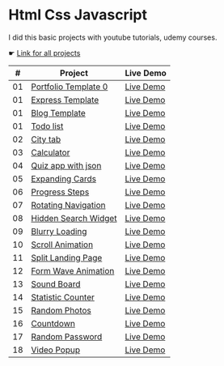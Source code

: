 # Html Css Javascript

I did this basic projects with youtube tutorials, udemy courses.

☛ [Link for all projects](https://zeraphosa-htmlcssjavascript.netlify.app)

|  #  | Project                                                                                                  | Live Demo                                                                                    |
| :-: | -------------------------------------------------------------------------------------------------------- | -------------------------------------------------------------------------------------------- |
| 01  | [Portfolio Template 0](https://github.com/zeraphosa1/html_css_javascript/tree/main/portfolio-template-0) | [Live Demo](https://zeraphosa-htmlcssjavascript.netlify.app/portfolio-template-0/index.html) |
| 01  | [Express Template](https://github.com/zeraphosa1/html_css_javascript/tree/main/express-template)         | [Live Demo](https://zeraphosa-htmlcssjavascript.netlify.app/express-template/index.html)     |
| 01  | [Blog Template](https://github.com/zeraphosa1/html_css_javascript/tree/main/blog-template)               | [Live Demo](https://zeraphosa-htmlcssjavascript.netlify.app/blog-template/index.html)        |
| 01  | [Todo list](https://github.com/zeraphosa1/html_css_javascript/tree/main/todo-app)                        | [Live Demo](https://zeraphosa-htmlcssjavascript.netlify.app/todo-app/index.html)             |
| 02  | [City tab](https://github.com/zeraphosa1/html_css_javascript/tree/main/citytab)                          | [Live Demo](https://zeraphosa-htmlcssjavascript.netlify.app/citytab/index.html)              |
| 03  | [Calculator](https://github.com/zeraphosa1/html_css_javascript/tree/main/calculator)                     | [Live Demo](https://zeraphosa-htmlcssjavascript.netlify.app/calculator/index.html)           |
| 04  | [Quiz app with json](https://github.com/zeraphosa1/html_css_javascript/tree/main/quiz-app)               | [Live Demo](https://zeraphosa-htmlcssjavascript.netlify.app/quiz-app/index.html)             |
| 05  | [Expanding Cards](https://github.com/zeraphosa1/html_css_javascript/tree/main/expanding-cards)           | [Live Demo](https://zeraphosa-htmlcssjavascript.netlify.app/expanding-cards/index.html)      |
| 06  | [Progress Steps](https://github.com/zeraphosa1/html_css_javascript/tree/main/progress-steps)             | [Live Demo](https://zeraphosa-htmlcssjavascript.netlify.app/progress-steps/index.html)       |
| 07  | [Rotating Navigation](https://github.com/zeraphosa1/html_css_javascript/tree/main/rotating-navigation)   | [Live Demo](https://zeraphosa-htmlcssjavascript.netlify.app/rotating-navigation/index.html)  |
| 08  | [Hidden Search Widget](https://github.com/zeraphosa1/html_css_javascript/tree/main/hidden-search-widget) | [Live Demo](https://zeraphosa-htmlcssjavascript.netlify.app/hidden-search-widget/index.html) |
| 09  | [Blurry Loading](https://github.com/zeraphosa1/html_css_javascript/tree/main/blurry-loading)             | [Live Demo](https://zeraphosa-htmlcssjavascript.netlify.app/blurry-loading/index.html)       |
| 10  | [Scroll Animation](https://github.com/zeraphosa1/html_css_javascript/tree/main/scroll-animation)         | [Live Demo](https://zeraphosa-htmlcssjavascript.netlify.app/scroll-animation/index.html)     |
| 11  | [Split Landing Page](https://github.com/zeraphosa1/html_css_javascript/tree/main/split-landing-page)     | [Live Demo](https://zeraphosa-htmlcssjavascript.netlify.app/split-landing-page/index.html)   |
| 12  | [Form Wave Animation](https://github.com/zeraphosa1/html_css_javascript/tree/main/form-wave-animation)   | [Live Demo](https://zeraphosa-htmlcssjavascript.netlify.app/form-wave-animation/index.html)  |
| 13  | [Sound Board](https://github.com/zeraphosa1/html_css_javascript/tree/main/sound-board)                   | [Live Demo](https://zeraphosa-htmlcssjavascript.netlify.app/sound-board/index.html)          |
| 14  | [Statistic Counter](https://github.com/zeraphosa1/html_css_javascript/tree/main/statistic-counter)       | [Live Demo](https://zeraphosa-htmlcssjavascript.netlify.app/statistic-counter/index.html)    |
| 15  | [Random Photos](https://github.com/zeraphosa1/html_css_javascript/tree/main/random-photos)               | [Live Demo](https://zeraphosa-htmlcssjavascript.netlify.app/random-photos/index.html)        |
| 16  | [Countdown](https://github.com/zeraphosa1/html_css_javascript/tree/main/countdown)                       | [Live Demo](https://zeraphosa-htmlcssjavascript.netlify.app/countdown/index.html)            |
| 17  | [Random Password](https://github.com/zeraphosa1/html_css_javascript/tree/main/random-password)           | [Live Demo](https://zeraphosa-htmlcssjavascript.netlify.app/random-password/index.html)      |
| 18  | [Video Popup](https://github.com/zeraphosa1/html_css_javascript/tree/main/video-popup)                   | [Live Demo](https://zeraphosa-htmlcssjavascript.netlify.app/video-popup/index.html)          |
